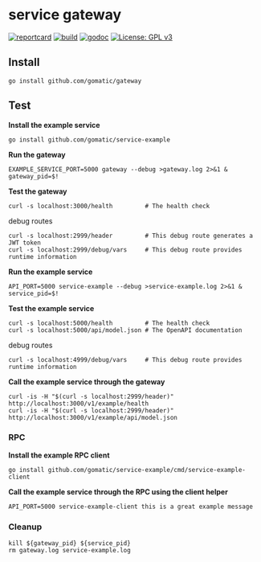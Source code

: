 # service gateway

[![reportcard](https://goreportcard.com/badge/github.com/gomatic/gateway)](https://goreportcard.com/report/github.com/gomatic/gateway)
[![build](https://travis-ci.org/gomatic/gateway.svg?branch=master)](https://travis-ci.org/gomatic/gateway)
[![godoc](https://godoc.org/github.com/gomatic/gateway?status.svg)](https://godoc.org/github.com/gomatic/gateway)
[![License: GPL v3](https://img.shields.io/badge/License-GPL%20v3-blue.svg)](http://www.gnu.org/licenses/gpl-3.0)

## Install

    go install github.com/gomatic/gateway

## Test

**Install the example service**

    go install github.com/gomatic/service-example

**Run the gateway**

    EXAMPLE_SERVICE_PORT=5000 gateway --debug >gateway.log 2>&1 & gateway_pid=$!

**Test the gateway**

    curl -s localhost:3000/health         # The health check

debug routes

    curl -s localhost:2999/header         # This debug route generates a JWT token
    curl -s localhost:2999/debug/vars     # This debug route provides runtime information

**Run the example service**

    API_PORT=5000 service-example --debug >service-example.log 2>&1 & service_pid=$!

**Test the example service**

    curl -s localhost:5000/health         # The health check
    curl -s localhost:5000/api/model.json # The OpenAPI documentation

debug routes

    curl -s localhost:4999/debug/vars     # This debug route provides runtime information

**Call the example service through the gateway**

    curl -is -H "$(curl -s localhost:2999/header)" http://localhost:3000/v1/example/health
    curl -is -H "$(curl -s localhost:2999/header)" http://localhost:3000/v1/example/api/model.json

### RPC

**Install the example RPC client**

    go install github.com/gomatic/service-example/cmd/service-example-client

**Call the example service through the RPC using the client helper**

    API_PORT=5000 service-example-client this is a great example message

### Cleanup

    kill ${gateway_pid} ${service_pid}
    rm gateway.log service-example.log
